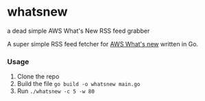 # whatsnew
a dead simple AWS What's New RSS feed grabber

A super simple RSS feed fetcher for 
[AWS What's new](https://aws.amazon.com/new/?nc1=f_cc&whats-new-content-all.sort-by=item.additionalFields.postDateTime&whats-new-content-all.sort-order=desc) written in Go.

### Usage

1. Clone the repo
2. Build the file `go build -o whatsnew main.go`
3. Run `./whatsnew -c 5 -w 80`
